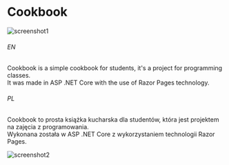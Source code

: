 # Cookbook

![screenshot1](https://user-images.githubusercontent.com/71329150/94199945-e6a1f500-feb9-11ea-9a0f-fc8040f00c56.png)

###### EN
Cookbook is a simple cookbook for students, it's a project for programming classes.  
It was made in ASP .NET Core with the use of Razor Pages technology.

###### PL
Cookbook to prosta książka kucharska dla studentów, która jest projektem na zajęcia z programowania.  
Wykonana została w ASP .NET Core z wykorzystaniem technologii Razor Pages. 

![screenshot2](https://user-images.githubusercontent.com/71329150/94199960-eefa3000-feb9-11ea-80ce-22b24ba274e1.png)
